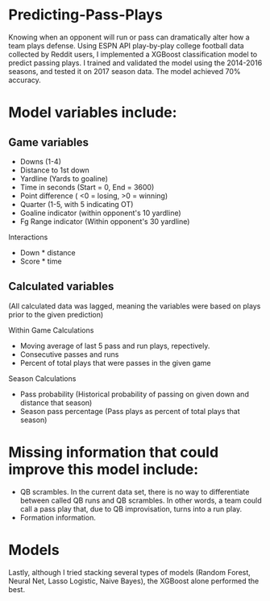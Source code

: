 # Predicting-Pass-Plays
Knowing when an opponent will run or pass can dramatically alter how a team plays defense. Using ESPN API play-by-play college football data collected by Reddit users, I implemented a XGBoost classification model to predict passing plays. I trained and validated the model using the 2014-2016 seasons, and tested it on 2017 season data. The model achieved 70% accuracy. 

# Model variables include:

## Game variables
- Downs (1-4)
- Distance to 1st down
- Yardline (Yards to goaline)
- Time in seconds (Start = 0, End = 3600)
- Point difference ( <0 = losing, >0 = winning)
- Quarter (1-5, with 5 indicating OT)
- Goaline indicator (within opponent's 10 yardline)
- Fg Range indicator (Within opponent's 30 yardline)

Interactions
- Down * distance
- Score * time

## Calculated variables 
(All calculated data was lagged, meaning the variables were based on plays prior to the given prediction) 

Within Game Calculations
- Moving average of last 5 pass and run plays, repectively. 
- Consecutive passes and runs
- Percent of total plays that were passes in the given game

Season Calculations
- Pass probability (Historical probability of passing on given down and distance that season)
- Season pass percentage (Pass plays as percent of total plays that season)

# Missing information that could improve this model include:
- QB scrambles. In the current data set, there is no way to differentiate between called QB runs and QB scrambles. In other words, a team could call a pass play that, due to QB improvisation, turns into a run play.  
- Formation information.

# Models
Lastly, although I tried stacking several types of models (Random Forest, Neural Net, Lasso Logistic, Naive Bayes), the XGBoost alone  performed the best. 
